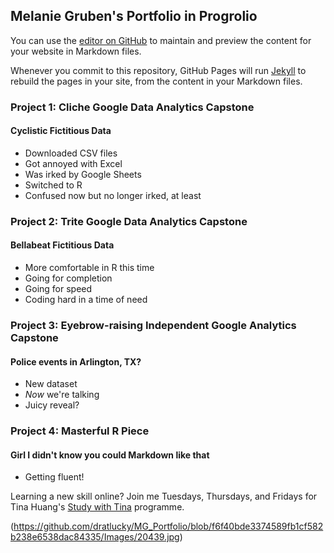 ## Melanie Gruben's Portfolio in Progrolio

You can use the [editor on GitHub](https://github.com/dratlucky/MG_Portfolio/edit/gh-pages/index.md) to maintain and preview the content for your website in Markdown files.

Whenever you commit to this repository, GitHub Pages will run [Jekyll](https://jekyllrb.com/) to rebuild the pages in your site, from the content in your Markdown files.

### Project 1: Cliche Google Data Analytics Capstone 
#### Cyclistic Fictitious Data
+ Downloaded CSV files
+ Got annoyed with Excel
+ Was irked by Google Sheets
+ Switched to R
+ Confused now but no longer irked, at least

### Project 2: Trite Google Data Analytics Capstone 
#### Bellabeat Fictitious Data
+ More comfortable in R this time
+ Going for completion
+ Going for speed
+ Coding hard in a time of need

### Project 3: Eyebrow-raising Independent Google Analytics Capstone 
#### Police events in Arlington, TX?
+ New dataset
+ _Now_ we're talking
+ Juicy reveal?

### Project 4: Masterful R Piece
#### Girl I didn't know you could Markdown like that
+ Getting fluent!

Learning a new skill online? Join me Tuesdays, Thursdays, and Fridays for Tina Huang's [Study with Tina](https://www.youtube.com/channel/UCI8JpGrDmtggrryhml8kFGw) programme. 

(https://github.com/dratlucky/MG_Portfolio/blob/f6f40bde3374589fb1cf582b238e6538dac84335/Images/20439.jpg)
